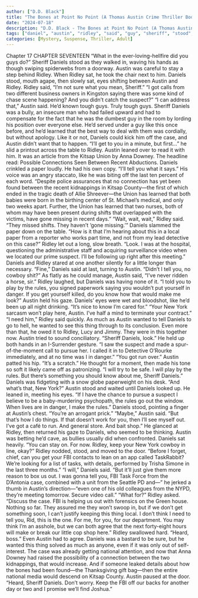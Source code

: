 ```yaml
---
author: ["D.D. Black"]
title: "The Bones at Point No Point (A Thomas Austin Crime Thriller Book 1) - Chapter 18"
date: "2024-07-18"
description: "D.D. Black - The Bones at Point No Point (A Thomas Austin Crime Thriller Book 1)"
tags: ["daniel", "austin", "ridley", "said", "guy", "sheriff", "stood", "two", "case", "tell", "suspect", "like", "get", "thing", "even", "fbi", "sat", "eye", "got", "learned", "kitsap", "union", "connection", "recent", "paper"]
categories: [Mystery, Suspense, Thriller, Adult]
---
```


Chapter 17
CHAPTER SEVENTEEN
“What in the ever-loving-hellfire did you guys do?” Sheriff Daniels stood as they walked in, waving his hands as though swiping spiderwebs from a doorway.
Austin was careful to stay a step behind Ridley. When Ridley sat, he took the chair next to him.
Daniels stood, mouth agape, then slowly sat, eyes shifting between Austin and Ridley.
Ridley said, “I’m not sure what you mean, Sheriff.”
“I got calls from two different business owners in Kingston saying there was some kind of chase scene happening? And you didn’t catch the suspect?”
“I can address that,” Austin said. He’d known tough guys. Truly tough guys. Sheriff Daniels was a bully, an insecure man who had failed upward and had to compensate for the fact that he was the dumbest guy in the room by lording his position over everyone else. He’d served under a guy like this once before, and he’d learned that the best way to deal with them was cordially, but without apology. Like it or not, Daniels could kick him off the case, and Austin didn’t want that to happen.
“I’ll get to you in a minute, but first…” he slid a printout across the table to Ridley.
Austin leaned over to read it with him. It was an article from the Kitsap Union by Anna Downey. The headline read: Possible Connections Seen Between Recent Abductions.
Daniels crinkled a paper loudly. He had his own copy. “I’ll tell you what it says.” His voice was an angry staccato, like he was biting off the last ten percent of each word. “Despite police assurances that no connection has yet been found between the recent kidnappings in Kitsap County—the first of which ended in the tragic death of Allie Shreever—the Union has learned that both babies were born in the birthing center of St. Michael’s medical, and only two weeks apart. Further, the Union has learned that two nurses, both of whom may have been present during shifts that overlapped with the victims, have gone missing in recent days.”
“Wait, wait, wait,” Ridley said. “They missed shifts. They haven’t ‘gone missing.’”
Daniels slammed the paper down on the table. “How is it that I’m hearing about this in a local paper from a reporter who works part time, and not from my lead detective on this case?”
Ridley let out a long, slow breath. “Look. I was at the hospital, questioning the administrative staff and acquiring surveillance video when we located our prime suspect. I’ll be following up right after this meeting.”
Daniels and Ridley stared at one another silently for a little longer than necessary.
“Fine,” Daniels said at last, turning to Austin. “Didn’t I tell you, no cowboy shit?”
As flatly as he could manage, Austin said, “I’ve never ridden a horse, sir.”
Ridley laughed, but Daniels was having none of it. “I told you to play by the rules, you signed paperwork saying you wouldn’t put yourself in danger. If you get yourself killed, do you know how that would make me look?”
Austin held his gaze. Daniels’ eyes were wet and bloodshot, like he’d been up all night drinking. “It’s nice to know I’m cared for.”
“Your New York sarcasm won’t play here, Austin. I’ve half a mind to terminate your contract.”
“I need him,” Ridley said quickly.
As much as Austin wanted to tell Daniels to go to hell, he wanted to see this thing through to its conclusion. Even more than that, he owed it to Ridley, Lucy and Jimmy. They were in this together now.
Austin tried to sound conciliatory. “Sheriff Daniels, look.” He held up both hands in an I-Surrender gesture. “I saw the suspect and made a spur-of-the-moment call to pursue her. I called it in to Detective O’Rourke immediately, and at no time was I in danger.”
“You got run over.”
Austin patted his hip. “It’s a scratch.” He thought for a moment, then made his tone so soft it likely came off as patronizing. “I will try to be safe. I will play by the rules. But there’s something you should know about me, Sheriff Daniels.”
Daniels was fidgeting with a snow globe paperweight on his desk. “And what’s that, New York?”
Austin stood and waited until Daniels looked up. He leaned in, meeting his eyes. “If I have the chance to pursue a suspect I believe to be a baby-murdering psychopath, the rules go out the window. When lives are in danger, I make the rules.”
Daniels stood, pointing a finger at Austin’s chest. “You’re an arrogant prick.”
“Maybe,” Austin said. “But that’s how I do things. If that doesn’t work for you, then I’ll see myself out. I’ve got a café to run. And general store. And bait shop.”
He glanced at Ridley, then returned his gaze to Daniels, who seemed to be thinking. Austin was betting he’d cave, as bullies usually did when confronted.
Daniels sat heavily. “You can stay on. For now. Ridley, keep your New York cowboy in line, okay?”
Ridley nodded, stood, and moved to the door. “Before I forget, chief, can you get your FBI contacts to lean on an app called TaskRabbit? We’re looking for a list of tasks, with details, performed by Trisha Simone in the last three months.”
“I will,” Daniels said. “But it’ll just give them more reason to box us out. I was gonna tell you, FBI Task Force from the D’Antonia case, combined with a unit from the Seattle PD and—” he jerked a thumb in Austin’s direction—“even one of his old colleagues from the NYPD, they’re meeting tomorrow. Secure video call.”
“What for?” Ridley asked.
“Discuss the case. FBI is helping us out with forensics on the Green house. Nothing so far. They assured me they won’t swoop in, but if we don’t get something soon, I can’t justify keeping this thing local. I don’t think I need to tell you, Rid, this is the one. For me, for you, for our department. You may think I’m an asshole, but we can both agree that the next forty-eight hours will make or break our little cop shop here.”
Ridley swallowed hard. “Heard, boss.”
Even Austin had to agree. Daniels was a bastard to be sure, but he wanted this thing solved as much as anyone, even if it was only out of self-interest. The case was already getting national attention, and now that Anna Downey had raised the possibility of a connection between the two kidnappings, that would increase. And if someone leaked details about how the bones had been found—the Thanksgiving gift bag—then the entire national media would descend on Kitsap County.
Austin paused at the door. “Heard, Sheriff Daniels. Don’t worry. Keep the FBI off our backs for another day or two and I promise we’ll find Joshua.”